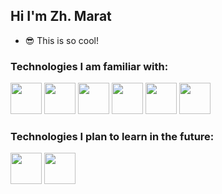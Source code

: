 ## Hi I'm Zh. Marat



- 😎 This is so cool!




### Technologies I am familiar with:

<div>
  
 [<img src="https://cdn0.iconfinder.com/data/icons/social-flat-rounded-rects/512/html5-512.png" width="50px" />][html]
 [<img src="https://cdn2.iconfinder.com/data/icons/social-icon-3/512/social_style_3_css3-512.png" width="50px" />][css]
 [<img src="https://ih1.redbubble.net/image.316760221.5828/flat,800x800,075,f.jpg" width="50px" />][js]
 [<img src="https://blog.novatec-gmbh.de/wp-content/uploads/2013/07/logo-git.png" width="50px" />][git]
 [<img src="https://seeklogo.com/images/T/typescript-logo-B29A3F462D-seeklogo.com.png" width="50px" />][ts]
 [<img src="https://cdn4.iconfinder.com/data/icons/logos-3/600/React.js_logo-512.png" width="50px" />][react]

</div>




### Technologies I plan to learn in the future:

<div>

 [<img src="https://start.jcolemorrison.com/content/images/2017/01/docker-logo.png" width="50px" />][docker]
 [<img src="https://codingthesmartway.com/wp-content/uploads/2019/12/logo_svelte.png" width="50px" />][svelte]

</div>

<!--
**Zmhan-github/Zmhan-github** is a ✨ _special_ ✨ repository because its `README.md` (this file) appears on your GitHub profile.

Here are some ideas to get you started:

- 🔭 I’m currently working on ...
- 🌱 I’m currently learning ...
- 👯 I’m looking to collaborate on ...
- 🤔 I’m looking for help with ...
- 💬 Ask me about ...
- 📫 How to reach me: ...
- 😄 Pronouns: ...
- ⚡ Fun fact: ...
-->

[rust]: https://rust-lang.org
[ruby]: http://ruby-lang.org/en
[js]: https://developer.mozilla.org/en-US/docs/Web/JavaScript
[ts]: https://www.typescriptlang.org/
[python]: https://python.org
[vim]: http://www.vim.org
[arch]: https://archlinux.org
[i3wm]: https://i3wm.org
[git]: https://git-scm.org
[react]: https://reactjs.org
[svelte]: http://sveltejs.com
[haskell]: https://haskell.org/
[docker]: https://docker.com
[graphql]: https://graphql.org
[crystal]: https://crystal-lang.org
[nim]: https://nim-lang.org
[c]: https://gcc.gnu.org/
[html]: https://developer.mozilla.org/en-US/docs/Web/HTML
[css]: https://developer.mozilla.org/en-US/docs/Web/CSS
[dart]: https://dart.dev
